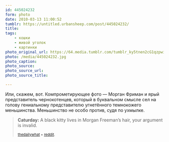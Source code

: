 ```yaml
---
id: 445024232
form: photo
date: 2010-03-13 11:00:52
tumblr: https://untitled.urbansheep.com/post/445024232/
title:
tags:
    - кошки
    - живой уголок
    - картинки
photo_original_url: https://64.media.tumblr.com/tumblr_ky5tnen2cG1qzpwi0o1_640.jpg
photo: /media/445024232.jpg
photo_caption: 
photo_source:
photo_source_url:
photo_source_title:

---
```


<p><p>Или, скажем, вот. Компрометирующее фото — Морган Фриман и ярый представитель чернокотенцев, который в буквальном смысле сел на голову гениальному представителю угнетённого темнокожего меньшинства. Меньшинство не особо против, судя по ухмылке.</p>

<blockquote><p><b>Caturday:</b> A black kitty lives in Morgan Freeman’s hair, your argument is invalid.</p>
<p><small><a href="http://thedw.us/post/401183130/caturday-a-black-kitty-lives-in-morgan-freemans" class="tumblr_blog">thedailywhat</a> • <a href="http://www.reddit.com/r/pics/comments/b4fd3/i_present_to_you_a_photo_of_morgan_freeman_with_a/">reddit</a>.</small></p></blockquote></p>
